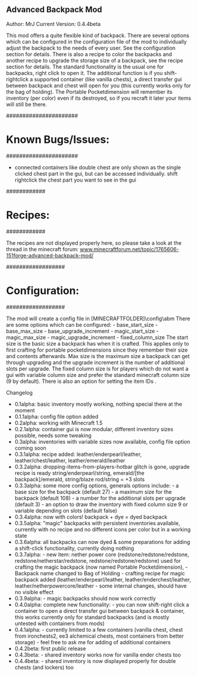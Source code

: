 Advanced Backpack Mod
---------------------

Author: MrJ
Current Version: 0.4.4beta

This mod offers a quite flexible kind of backpack. There are several options which can be configured 
in the configuration file of the mod to individually adjust the backpack to the needs of every user.
See the configuration section for details. There is also a recipe to color the backpacks and another 
recipe to upgrade the storage size of a backpack, see the recipe section for details. The standard 
functionality is the usual one for backpacks, right click to open it. The additional function is if you
shift-rightclick a supported container (like vanilla chests), a direct transfer gui between backpack and
chest will open for you (this currently works only for the bag of holding). The Portable Pocketdimension
will remember its inventory (per color) even if its destroyed, so if you recraft it later your items will
still be there.

######################
# Known Bugs/Issues: #
######################

- connected containers like double chest are only shown as the single clicked chest part in the gui, 
	but can be accessed individually. shift rightclick the chest part you want to see in the gui


############
# Recipes: #
############

The recipes are not displayed properly here, so please take a look at the thread in the minecraft forum:
www.minecraftforum.net/topic/1765606-151forge-advanced-backpack-mod/

##################
# Configuration: #
##################

The mod will create a config file in [MINECRAFTFOLDER]\config\abm
There are some options which can be configured:
	- base_start_size
	- base_max_size
    - base_upgrade_increment
	- magic_start_size
	- magic_max_size
    - magic_upgrade_increment
	- fixed_column_size
The start size is the basic size a backpack has when it is crafted. This applies only to first 
crafting for portable pocketdimensions since they remember their size and contents afterwards.
Max size is the maximum size a backpack can get through upgrading and the upgrade increment is the
number of additional slots per upgrade.
The fixed column size is for players which do not want a gui with variable column size and 
prefer the standard minecraft column size (9 by default). There is also an option for setting the
item IDs .

	

Changelog
- 0.1alpha: 	basic inventory mostly working, nothing special there at the moment
- 0.1.1alpha: 	config file option added
- 0.2alpha: 	working with Minecraft 1.5
- 0.2.1alpha: 	container gui is now modular, different inventory sizes possible, needs some tweaking
- 0.3alpha: 	inventories with variable sizes now available, config file option coming soon
- 0.3.1alpha: 	recipe added: leather/enderpearl/leather, leather/chest/leather, leather/emerald/leather
- 0.3.2alpha: 	dropping-items-from-players-hotbar glitch is gone, upgrade recipe is ready
				string/enderpearl/string, emerald/[the backpack]/emerald, string/blaze rod/string = +3 slots
- 0.3.3alpha: 	some more config options, generals options include:
				- a base size for the backpack (default 27)
				- a maximum size for the backpack (default 108)
				- a number for the additional slots per upgrade (default 3)
				- an option to draw the inventory with fixed column size 9 or variable depending on slots (default false)
- 0.3.4alpha: 	now with colors! backpack + dye = dyed backpack
- 0.3.5alpha: 	"magic" backpacks with persistent inventories available, currently with no recipe and no different icons per color but in a working state
- 0.3.6alpha: 	all backpacks can now dyed & some preparations for adding a shift-click functionality, currently doing nothing
- 0.3.7alpha: 	- new item: nether power core (redstone/redstone/redstone, redstone/netherstar/redstone, redstone/redstone/redstone) used for crafting the
				magic backpack (now named Portable Pocketdimension), 
				- Backpack name changed to Bag of Holding
				- crafting recipe for magic backpack added (leather/enderpearl/leather, leather/enderchest/leather, leather/netherpowercore/leather
				- some internal changes, should have no visible effect
- 0.3.9alpha:	- magic backpacks should now work correctly
- 0.4.0alpha:	complete new functionality: 
				- you can now shift-right click a container to open a direct transfer gui between backpack & container, 
				this works currently only for standard backpacks (and is mostly untested with containers from mods)
- 0.4.1alpha:	- currently limited to a few containers (vanilla chest, chest from ironchests2, ee3 alchemical chests, most containers from better storage)
				- feel free to ask me for adding of additional containers
- 0.4.2beta:	first public release
- 0.4.3beta:	- shared inventory works now for vanilla ender chests too
- 0.4.4beta:	- shared inventory is now displayed properly for double chests (and lockers) too